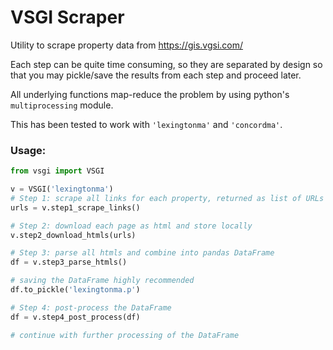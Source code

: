 # VSGI Scraper

Utility to scrape property data from https://gis.vgsi.com/

Each step can be quite time consuming, so they are separated by design so that you may pickle/save the results from each step and proceed later.

All underlying functions map-reduce the problem by using python's ```multiprocessing``` module. 

This has been tested to work with ```'lexingtonma'``` and ```'concordma'```.

### Usage:

```python
from vsgi import VSGI

v = VSGI('lexingtonma')
# Step 1: scrape all links for each property, returned as list of URLs
urls = v.step1_scrape_links()

# Step 2: download each page as html and store locally
v.step2_download_htmls(urls)

# Step 3: parse all htmls and combine into pandas DataFrame
df = v.step3_parse_htmls()

# saving the DataFrame highly recommended
df.to_pickle('lexingtonma.p')

# Step 4: post-process the DataFrame
df = v.step4_post_process(df)

# continue with further processing of the DataFrame
```
